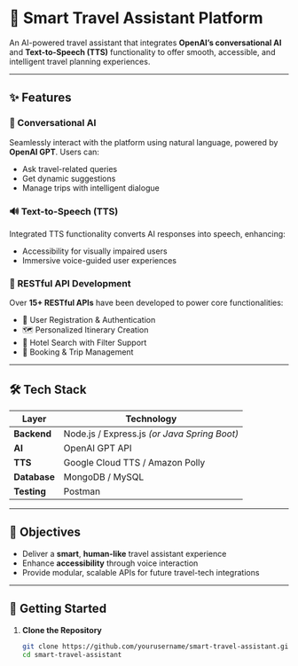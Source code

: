 # 🧠 Smart Travel Assistant Platform

An AI-powered travel assistant that integrates **OpenAI’s conversational AI** and **Text-to-Speech (TTS)** functionality to offer smooth, accessible, and intelligent travel planning experiences.

---

## ✨ Features

### 🤖 Conversational AI
Seamlessly interact with the platform using natural language, powered by **OpenAI GPT**. Users can:
- Ask travel-related queries
- Get dynamic suggestions
- Manage trips with intelligent dialogue

### 🔊 Text-to-Speech (TTS)
Integrated TTS functionality converts AI responses into speech, enhancing:
- Accessibility for visually impaired users
- Immersive voice-guided user experiences

### 🔗 RESTful API Development
Over **15+ RESTful APIs** have been developed to power core functionalities:
- 🔐 User Registration & Authentication
- 🗺️ Personalized Itinerary Creation
- 🏨 Hotel Search with Filter Support
- 📅 Booking & Trip Management

---

## 🛠️ Tech Stack

| Layer        | Technology                          |
|--------------|--------------------------------------|
| **Backend**  | Node.js / Express.js *(or Java Spring Boot)* |
| **AI**       | OpenAI GPT API                      |
| **TTS**      | Google Cloud TTS / Amazon Polly     |
| **Database** | MongoDB / MySQL                     |
| **Testing**  | Postman                             |

---

## 🎯 Objectives

- Deliver a **smart**, **human-like** travel assistant experience
- Enhance **accessibility** through voice interaction
- Provide modular, scalable APIs for future travel-tech integrations

---

## 🚀 Getting Started

1. **Clone the Repository**
   ```bash
   git clone https://github.com/yourusername/smart-travel-assistant.git
   cd smart-travel-assistant
